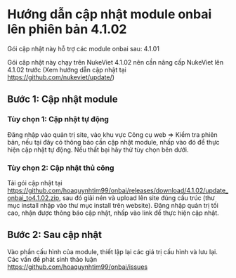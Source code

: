 # Hướng dẫn cập nhật module onbai lên phiên bản 4.1.02

Gói cập nhật này hỗ trợ các module onbai sau: 4.1.01

Gói câp nhật này chạy trên NukeViet 4.1.02 nên cần nâng cấp NukeViet lên 4.1.02 trước (Xem hướng dẫn cập nhật tại https://github.com/nukeviet/update/)

## Bước 1: Cập nhật module

### Tùy chọn 1: Cập nhật tự động

Đăng nhập vào quản trị site, vào khu vực Công cụ web => Kiểm tra phiên bản, nếu tại đây có thông báo cần cập nhật module, nhấp vào đó để thực hiện cập nhật tự động. Nếu thất bại hãy thử tùy chọn bên dưới.

### Tùy chọn 2: Cập nhật thủ công

Tải gói cập nhật tại https://github.com/hoaquynhtim99/onbai/releases/download/4.1.02/update_onbai_to4.1.02.zip, sau đó giải nén và upload lên site đúng cấu trúc (thư mục install nhập vào thư mục install trên website).
Đăng nhập quản trị tối cao, nhận được thông báo cập nhật, nhấp vào link để thực hiện cập nhật.

## Bước 2: Sau cập nhật

Vào phần cấu hình của module, thiết lập lại các giá trị cấu hình và lưu lại.
Các vấn đề phát sinh thảo luận https://github.com/hoaquynhtim99/onbai/issues
